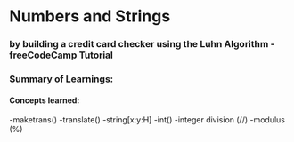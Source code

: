 # Numbers and Strings 
### by building a credit card checker using the Luhn Algorithm - freeCodeCamp Tutorial

### Summary of Learnings:


#### Concepts learned:
-maketrans()
-translate()
-string[x:y:H]
-int()
-integer division (//)
-modulus (%)
